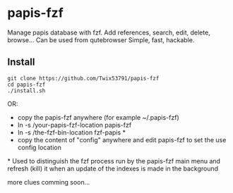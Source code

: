 
# papis-fzf
Manage papis database with fzf. Add references, search, edit, delete, browse... Can be used from qutebrowser
Simple, fast, hackable.

## Install

```
git clone https://github.com/Twix53791/papis-fzf
cd papis-fzf
./install.sh
```
OR:
* copy the papis-fzf anywhere (for example ~/.papis-fzf)
* ln -s /your-papis-fzf-location papis-fzf
* ln -s /the-fzf-bin-location fzf-papis \*
* copy the content of "config" anywhere and edit papis-fzf
  to set the use config location

\* Used to distinguish the fzf process run by the papis-fzf main menu and refresh (kill) it when an update of the indexes is made in the background

more clues comming soon...
